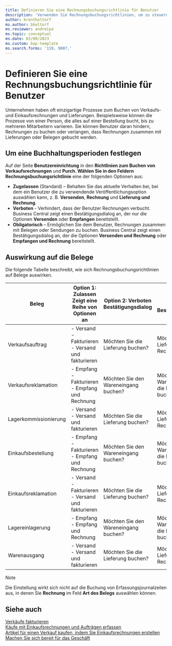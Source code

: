 ```yaml
---
title: Definieren Sie eine Rechnungsbuchungsrichtlinie für Benutzer
description: 'Verwenden Sie Rechnungsbuchungsrichtlinien, um zu steuern, ob ein Benutzer Verkaufs- und Einkaufsrechnungen buchen kann.'
author: brentholtorf
ms.author: bholtorf
ms.reviewer: andreipa
ms.topic: conceptual
ms.date: 03/09/2023
ms.custom: bap-template
ms.search.forms: '119, 9807,'
---
```


# <a name="define-an-invoice-posting-policy-for-users"></a>Definieren Sie eine Rechnungsbuchungsrichtlinie für Benutzer

Unternehmen haben oft einzigartige Prozesse zum Buchen von Verkaufs- und Einkaufsrechnungen und Lieferungen. Beispielsweise können die Prozesse von einer Person, die alles auf einer Bestellung bucht, bis zu mehreren Mitarbeitern variieren. Sie können Benutzer daran hindern, Rechnungen zu buchen oder verlangen, dass Rechnungen zusammen mit Lieferungen oder Belegen gebucht werden.

## <a name="to-specify-a-posting-policy"></a>Um eine Buchhaltungsperioden festlegen

Auf der Seite **Benutzereinrichtung** in den **Richtlinien zum Buchen von Verkaufsrechnungen** und **Purch. Wählen Sie in den Feldern Rechnungsbuchungsrichtlinie** eine der folgenden Optionen aus:

* **Zugelassen** (Standard) – Behalten Sie das aktuelle Verhalten bei, bei dem ein Benutzer die zu verwendende Veröffentlichungsoption auswählen kann, z. B. **Versenden**, **Rechnung** und **Lieferung und Rechnung**. 
* **Verboten** - Verhindert, dass der Benutzer Rechnungen verbucht. Business Central zeigt einen Bestätigungsdialog an, der nur die Optionen **Versenden** oder **Empfangen** bereitstellt.
* **Obligatorisch** – Ermöglichen Sie dem Benutzer, Rechnungen zusammen mit Belegen oder Sendungen zu buchen. Business Central zeigt einen Bestätigungsdialog an, der die Optionen **Versenden und Rechnung** oder **Empfangen und Rechnung** bereitstellt.

## <a name="effect-on-documents"></a>Auswirkung auf die Belege

Die folgende Tabelle beschreibt, wie sich Rechnungsbuchungsrichtlinien auf Belege auswirken.

|Beleg | Option 1: Zulassen <br>Zeigt eine Reihe von Optionen an| Option 2: Verboten <br>Bestätigungsdialog | Option 3: Zwingend <br>Bestätigungsdialog|
|--|--|--|--|
|Verkaufsauftrag |- Versand <br>- Fakturieren <br>- Versand und fakturieren |Möchten Sie die Lieferung buchen? |Möchten Sie die Lieferung und Rechnung buchen?|
|Verkaufsreklamation |- Empfang <br>- Fakturieren <br>- Empfang und Rechnung |Möchten Sie den Wareneingang buchen? |Möchten Sie den Wareneingang und die Rechnung buchen?|
|Lagerkommissionierung |- Versand <br>- Versand und fakturieren |Möchten Sie die Lieferung buchen? |Möchten Sie die Lieferung und Rechnung buchen?|
|Einkaufsbestellung |- Empfang <br>- Fakturieren <br>- Empfang und Rechnung |Möchten Sie den Wareneingang buchen? |Möchten Sie den Wareneingang und die Rechnung buchen?|
|Einkaufsreklamation |- Versand <br>- Fakturieren <br>- Versand und fakturieren |Möchten Sie die Lieferung buchen? |Möchten Sie die Lieferung und Rechnung buchen?|
|Lagereinlagerung |- Empfang <br>- Empfang und Rechnung |Möchten Sie den Wareneingang buchen? |Möchten Sie den Wareneingang und die Rechnung buchen?|
|Warenausgang |- Versand <br>- Versand und fakturieren | Möchten Sie die Lieferung buchen? |Möchten Sie die Lieferung und Rechnung buchen?|

   > [!Note]
   > Die Einstellung wirkt sich nicht auf die Buchung von Erfassungsjournalzeilen aus, in denen Sie **Rechnung** im Feld **Art des Belegs** auswählen können.

## <a name="see-also"></a>Siehe auch

[Verkäufe fakturieren](sales-how-invoice-sales.md)  
[Käufe mit Einkaufsrechnungen und Aufträgen erfassen](purchasing-how-record-purchases.md)  
[Artikel für einen Verkauf kaufen, indem Sie Einkaufsrechnungen erstellen](purchasing-how-purchase-products-sale.md)
[Machen Sie sich bereit für das Geschäft](ui-get-ready-business.md)  
